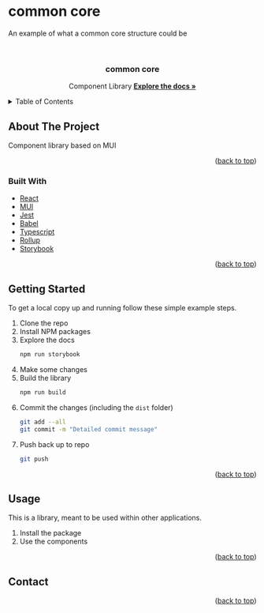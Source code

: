 # common core

An example of what a common core structure could be

<div id="top"></div>

<!-- PROJECT LOGO -->
<br />
<div align="center">

<h3 align="center">common core</h3>

  <p align="center">
    Component Library
    <a href="https://www.chromatic.com/library?appId=6349c649b480950476e5a2bc"><strong>Explore the docs »</strong></a>
    <br />
  </p>
</div>

<!-- TABLE OF CONTENTS -->
<details>
  <summary>Table of Contents</summary>
  <ol>
    <li>
      <a href="#about-the-project">About The Project</a>
    </li>
    <li>
      <a href="#getting-started">Getting Started</a>
    </li>
    <li><a href="#usage">Usage</a></li>
    <li><a href="#contact">Contact</a></li>
  </ol>
</details>

<!-- ABOUT THE PROJECT -->

## About The Project

Component library based on MUI

<p align="right">(<a href="#top">back to top</a>)</p>

### Built With

- [React](https://reactjs.org/)
- [MUI](https://mui.com/)
- [Jest](https://jestjs.io/)
- [Babel](https://babeljs.io/)
- [Typescript](https://www.typescriptlang.org/)
- [Rollup](https://www.rollupjs.org/)
- [Storybook](https://storybook.js.org/)

<p align="right">(<a href="#top">back to top</a>)</p>

<!-- GETTING STARTED -->

## Getting Started

To get a local copy up and running follow these simple example steps.

1. Clone the repo
2. Install NPM packages
3. Explore the docs
   ```sh
   npm run storybook
   ```
4. Make some changes
5. Build the library
   ```sh
   npm run build
   ```
6. Commit the changes (including the `dist` folder)
   ```sh
   git add --all
   git commit -m "Detailed commit message"
   ```
7. Push back up to repo
   ```sh
   git push
   ```

<p align="right">(<a href="#top">back to top</a>)</p>

<!-- USAGE EXAMPLES -->

## Usage

This is a library, meant to be used within other applications.

1. Install the package
2. Use the components

<p align="right">(<a href="#top">back to top</a>)</p>

<!-- CONTACT -->

## Contact

<p align="right">(<a href="#top">back to top</a>)</p>

